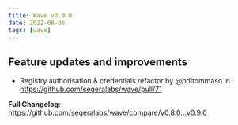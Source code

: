 ```yaml
---
title: Wave v0.9.0
date: 2022-08-06
tags: [wave]
---
```


## Feature updates and improvements

* Registry authorisation & credentials refactor  by @pditommaso in https://github.com/seqeralabs/wave/pull/71

**Full Changelog**: https://github.com/seqeralabs/wave/compare/v0.8.0...v0.9.0
